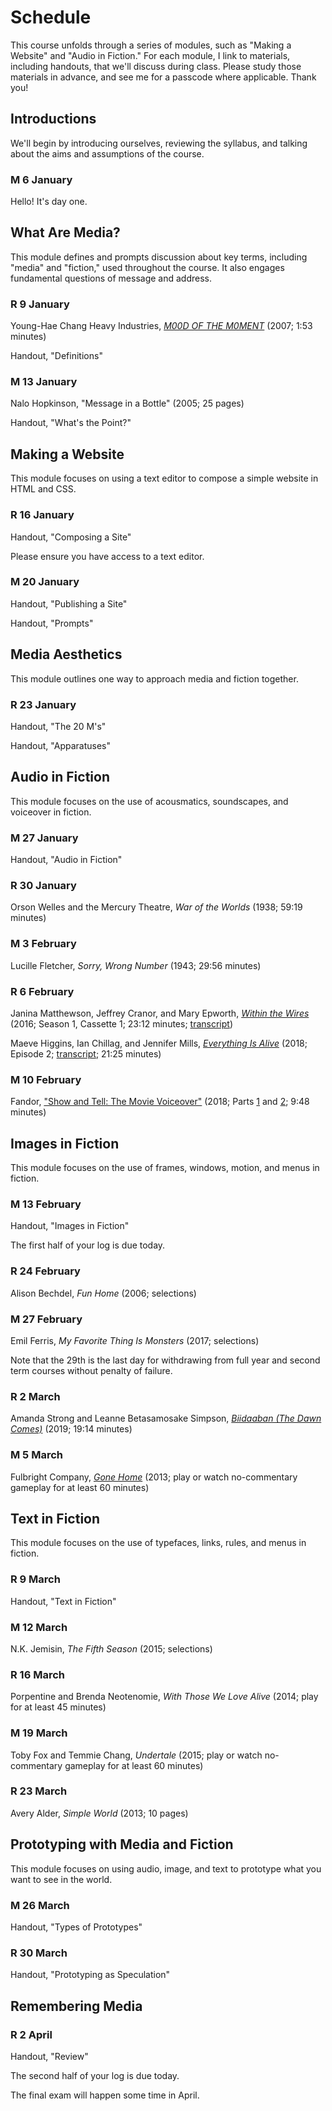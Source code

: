 # Schedule

This course unfolds through a series of modules, such as "Making a Website" and "Audio in Fiction." For each module, I link to materials, including handouts, that we'll discuss during class. Please study those materials in advance, and see me for a passcode where applicable. Thank you! 

## Introductions

We'll begin by introducing ourselves, reviewing the syllabus, and talking about the aims and assumptions of the course.  

### M 6 January

Hello! It's day one.  

## What Are Media? 

This module defines and prompts discussion about key terms, including "media" and "fiction," used throughout the course. It also engages fundamental questions of message and address.  

### R 9 January

Young-Hae Chang Heavy Industries, [*M00D OF THE M0MENT*](https://www.yhchang.com/THE_MOOD_OF_THE_MOMENT_V.html) (2007; 1:53 minutes)

Handout, "Definitions"

### M 13 January 

Nalo Hopkinson, "Message in a Bottle" (2005; 25 pages) 

Handout, "What's the Point?"

## Making a Website 

This module focuses on using a text editor to compose a simple website in HTML and CSS. 

### R 16 January 

Handout, "Composing a Site"

Please ensure you have access to a text editor. 

### M 20 January

Handout, "Publishing a Site"

Handout, "Prompts"

## Media Aesthetics 

This module outlines one way to approach media and fiction together. 

### R 23 January

Handout, "The 20 M's"

Handout, "Apparatuses"

## Audio in Fiction 

This module focuses on the use of acousmatics, soundscapes, and voiceover in fiction. 

### M 27 January

Handout, "Audio in Fiction"

### R 30 January 

Orson Welles and the Mercury Theatre, *War of the Worlds* (1938; 59:19 minutes) 

### M 3 February 

Lucille Fletcher, *Sorry, Wrong Number* (1943; 29:56 minutes) 

### R 6 February

Janina Matthewson, Jeffrey Cranor, and Mary Epworth, [*Within the Wires*](https://dts.podtrac.com/redirect.mp3/dovetail.prxu.org/136/188e8310-597c-4724-844f-d571668c7105/WithinTheWires_S01E01.mp3) (2016; Season 1, Cassette 1; 23:12 minutes; [transcript](https://www.patreon.com/posts/transcript-1-1-21980137))

Maeve Higgins, Ian Chillag, and Jennifer Mills, [*Everything Is Alive*](https://www.everythingisalive.com/episodes/maeve-lamppost-of-brooklyn) (2018; Episode 2; [transcript](https://www.everythingisalive.com/content/episodes/2-maeve-lamppost-of-brooklyn/maeve-lamppost-transcript.pdf); 21:25 minutes)

### M 10 February

Fandor, ["Show and Tell: The Movie Voiceover"](https://www.youtube.com/watch?v=3_qW-xPanqU) (2018; Parts [1](https://www.youtube.com/watch?v=3_qW-xPanqU) and [2](https://www.youtube.com/watch?v=I7wPUNTBkVk); 9:48 minutes) 

## Images in Fiction 

This module focuses on the use of frames, windows, motion, and menus in fiction.  

### M 13 February

Handout, "Images in Fiction" 

The first half of your log is due today. 

### R 24 February

Alison Bechdel, *Fun Home* (2006; selections) 

### M 27 February

Emil Ferris, *My Favorite Thing Is Monsters* (2017; selections)

Note that the 29th is the last day for withdrawing from full year and second term courses without penalty of failure.

### R 2 March

Amanda Strong and Leanne Betasamosake Simpson, [*Biidaaban (The Dawn Comes)*](https://www.youtube.com/watch?v=vWjnYKyiUB8) (2019; 19:14 minutes)

### M 5 March

Fulbright Company, [*Gone Home*](https://gonehome.game/) (2013; play or watch no-commentary gameplay for at least 60 minutes)  

## Text in Fiction 

This module focuses on the use of typefaces, links, rules, and menus in fiction. 

### R 9 March

Handout, "Text in Fiction"

### M 12 March

N.K. Jemisin, *The Fifth Season* (2015; selections) 

### R 16 March

Porpentine and Brenda Neotenomie, *With Those We Love Alive* (2014; play for at least 45 minutes)

### M 19 March

Toby Fox and Temmie Chang, *Undertale* (2015; play or watch no-commentary gameplay for at least 60 minutes)

### R 23 March

Avery Alder, *Simple World* (2013; 10 pages) 

## Prototyping with Media and Fiction

This module focuses on using audio, image, and text to prototype what you want to see in the world.  

### M 26 March

Handout, "Types of Prototypes" 

### R 30 March

Handout, "Prototyping as Speculation" 

## Remembering Media 

### R 2 April 

Handout, "Review" 

The second half of your log is due today. 

The final exam will happen some time in April. 
